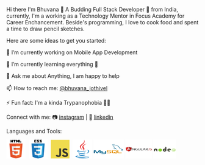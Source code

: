 Hi there I'm Bhuvana 👋
A Budding Full Stack Developer 🚀 from India, currently, I'm a working as a Technology Mentor in Focus Academy for Career Enchancement. Beside's programming, I love to cook food and spent a time to draw pencil sketches.

Here are some ideas to get you started:

🔭 I’m currently working on Mobile App Development

🌱 I’m currently learning everything 🤣

💬 Ask me about Anything, I am happy to help

📫 How to reach me: [@bhuvana_jothivel](bhuvanamjothivel@gmail.com)

⚡ Fun fact: I'm a kinda Trypanophobia 🤣🤪

Connect with me:
📷 [instagram](https://www.instagram.com/bhuvana_jothivel/) | 👔 [linkedin](https://www.linkedin.com/in/bhuvana-jothivel/)

Languages and Tools:

<img src="https://raw.githubusercontent.com/devicons/devicon/master/icons/html5/html5-original-wordmark.svg" width="50" height="50"> &nbsp;<img src="https://raw.githubusercontent.com/devicons/devicon/master/icons/css3/css3-original-wordmark.svg" width="50" height="50">&nbsp;&nbsp;<img src="https://raw.githubusercontent.com/devicons/devicon/master/icons/javascript/javascript-original.svg" width="50" height="50">&nbsp;&nbsp;<img src="https://raw.githubusercontent.com/devicons/devicon/master/icons/java/java-original.svg" width="50" height="50">&nbsp;<img src="https://raw.githubusercontent.com/devicons/devicon/master/icons/mysql/mysql-original-wordmark.svg" width="80" height="50">&nbsp;<img src="https://raw.githubusercontent.com/devicons/devicon/master/icons/angularjs/angularjs-original-wordmark.svg" width="70" height="50">&nbsp;<img src="https://raw.githubusercontent.com/devicons/devicon/master/icons/nodejs/nodejs-original-wordmark.svg" width="60" height="50">
